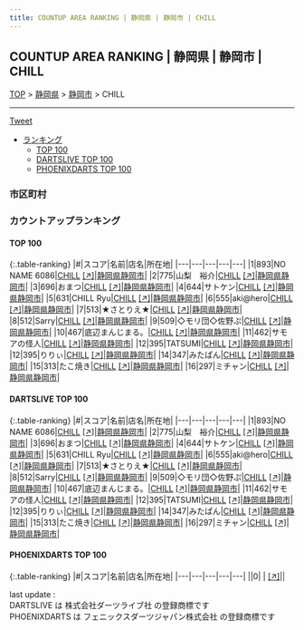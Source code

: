 ```yaml
---
title: COUNTUP AREA RANKING | 静岡県 | 静岡市 | CHILL
---
```

## COUNTUP AREA RANKING | 静岡県 | 静岡市 | CHILL

[TOP](/darts/rank/) > [静岡県](/darts/rank/静岡県/) > [静岡市](/darts/rank/静岡県/静岡市/) > CHILL

___

<a href="https://twitter.com/share?ref_src=twsrc%5Etfw" data-text="COUNTUP AREA RANKING | 静岡県静岡市CHILL" class="twitter-share-button" data-hashtags="DARTSLIVE,PHOENIXDARTS,darts,ダーツ" data-show-count="false">Tweet</a>

* [ランキング](#カウントアップランキング)
    * [TOP 100](#top-100)
    * [DARTSLIVE TOP 100](#dartslive-top-100)
    * [PHOENIXDARTS TOP 100](#phoenixdarts-top-100)

### 市区町村

<ul>

</ul>

### カウントアップランキング

#### TOP 100



{:.table-ranking}
|#|スコア|名前|店名|所在地|
|---|---|---|---|---|
|1|893|<span class="rank-name-dl">NO NAME 6086</span>|<a href="/darts/rank/shops/e5f3c44a3a6cd79d28032249b44395af.html">CHILL</a> <a href="https://search.dartslive.com/jp/shop/e5f3c44a3a6cd79d28032249b44395af">[↗]</a>|<a href="/darts/rank/静岡県/静岡市">静岡県静岡市</a>|
|2|775|<span class="rank-name-dl">山梨　裕介</span>|<a href="/darts/rank/shops/e5f3c44a3a6cd79d28032249b44395af.html">CHILL</a> <a href="https://search.dartslive.com/jp/shop/e5f3c44a3a6cd79d28032249b44395af">[↗]</a>|<a href="/darts/rank/静岡県/静岡市">静岡県静岡市</a>|
|3|696|<span class="rank-name-dl">おまつ</span>|<a href="/darts/rank/shops/e5f3c44a3a6cd79d28032249b44395af.html">CHILL</a> <a href="https://search.dartslive.com/jp/shop/e5f3c44a3a6cd79d28032249b44395af">[↗]</a>|<a href="/darts/rank/静岡県/静岡市">静岡県静岡市</a>|
|4|644|<span class="rank-name-dl">サトケン</span>|<a href="/darts/rank/shops/e5f3c44a3a6cd79d28032249b44395af.html">CHILL</a> <a href="https://search.dartslive.com/jp/shop/e5f3c44a3a6cd79d28032249b44395af">[↗]</a>|<a href="/darts/rank/静岡県/静岡市">静岡県静岡市</a>|
|5|631|<span class="rank-name-dl">CHILL Ryu</span>|<a href="/darts/rank/shops/e5f3c44a3a6cd79d28032249b44395af.html">CHILL</a> <a href="https://search.dartslive.com/jp/shop/e5f3c44a3a6cd79d28032249b44395af">[↗]</a>|<a href="/darts/rank/静岡県/静岡市">静岡県静岡市</a>|
|6|555|<span class="rank-name-dl">aki@hero</span>|<a href="/darts/rank/shops/e5f3c44a3a6cd79d28032249b44395af.html">CHILL</a> <a href="https://search.dartslive.com/jp/shop/e5f3c44a3a6cd79d28032249b44395af">[↗]</a>|<a href="/darts/rank/静岡県/静岡市">静岡県静岡市</a>|
|7|513|<span class="rank-name-dl">★さとりえ★</span>|<a href="/darts/rank/shops/e5f3c44a3a6cd79d28032249b44395af.html">CHILL</a> <a href="https://search.dartslive.com/jp/shop/e5f3c44a3a6cd79d28032249b44395af">[↗]</a>|<a href="/darts/rank/静岡県/静岡市">静岡県静岡市</a>|
|8|512|<span class="rank-name-dl">Sarry</span>|<a href="/darts/rank/shops/e5f3c44a3a6cd79d28032249b44395af.html">CHILL</a> <a href="https://search.dartslive.com/jp/shop/e5f3c44a3a6cd79d28032249b44395af">[↗]</a>|<a href="/darts/rank/静岡県/静岡市">静岡県静岡市</a>|
|9|509|<span class="rank-name-dl">◇モリ団◇佐野ぷ</span>|<a href="/darts/rank/shops/e5f3c44a3a6cd79d28032249b44395af.html">CHILL</a> <a href="https://search.dartslive.com/jp/shop/e5f3c44a3a6cd79d28032249b44395af">[↗]</a>|<a href="/darts/rank/静岡県/静岡市">静岡県静岡市</a>|
|10|467|<span class="rank-name-dl">底辺まんじまる。</span>|<a href="/darts/rank/shops/e5f3c44a3a6cd79d28032249b44395af.html">CHILL</a> <a href="https://search.dartslive.com/jp/shop/e5f3c44a3a6cd79d28032249b44395af">[↗]</a>|<a href="/darts/rank/静岡県/静岡市">静岡県静岡市</a>|
|11|462|<span class="rank-name-dl">サモアの怪人</span>|<a href="/darts/rank/shops/e5f3c44a3a6cd79d28032249b44395af.html">CHILL</a> <a href="https://search.dartslive.com/jp/shop/e5f3c44a3a6cd79d28032249b44395af">[↗]</a>|<a href="/darts/rank/静岡県/静岡市">静岡県静岡市</a>|
|12|395|<span class="rank-name-dl">TATSUMI</span>|<a href="/darts/rank/shops/e5f3c44a3a6cd79d28032249b44395af.html">CHILL</a> <a href="https://search.dartslive.com/jp/shop/e5f3c44a3a6cd79d28032249b44395af">[↗]</a>|<a href="/darts/rank/静岡県/静岡市">静岡県静岡市</a>|
|12|395|<span class="rank-name-dl">りりぃ</span>|<a href="/darts/rank/shops/e5f3c44a3a6cd79d28032249b44395af.html">CHILL</a> <a href="https://search.dartslive.com/jp/shop/e5f3c44a3a6cd79d28032249b44395af">[↗]</a>|<a href="/darts/rank/静岡県/静岡市">静岡県静岡市</a>|
|14|347|<span class="rank-name-dl">みたぱん</span>|<a href="/darts/rank/shops/e5f3c44a3a6cd79d28032249b44395af.html">CHILL</a> <a href="https://search.dartslive.com/jp/shop/e5f3c44a3a6cd79d28032249b44395af">[↗]</a>|<a href="/darts/rank/静岡県/静岡市">静岡県静岡市</a>|
|15|313|<span class="rank-name-dl">たこ焼き</span>|<a href="/darts/rank/shops/e5f3c44a3a6cd79d28032249b44395af.html">CHILL</a> <a href="https://search.dartslive.com/jp/shop/e5f3c44a3a6cd79d28032249b44395af">[↗]</a>|<a href="/darts/rank/静岡県/静岡市">静岡県静岡市</a>|
|16|297|<span class="rank-name-dl">ミチャン</span>|<a href="/darts/rank/shops/e5f3c44a3a6cd79d28032249b44395af.html">CHILL</a> <a href="https://search.dartslive.com/jp/shop/e5f3c44a3a6cd79d28032249b44395af">[↗]</a>|<a href="/darts/rank/静岡県/静岡市">静岡県静岡市</a>|


#### DARTSLIVE TOP 100



{:.table-ranking}
|#|スコア|名前|店名|所在地|
|---|---|---|---|---|
|1|893|<span class="rank-name-dl">NO NAME 6086</span>|<a href="/darts/rank/shops/e5f3c44a3a6cd79d28032249b44395af.html">CHILL</a> <a href="https://search.dartslive.com/jp/shop/e5f3c44a3a6cd79d28032249b44395af">[↗]</a>|<a href="/darts/rank/静岡県/静岡市">静岡県静岡市</a>|
|2|775|<span class="rank-name-dl">山梨　裕介</span>|<a href="/darts/rank/shops/e5f3c44a3a6cd79d28032249b44395af.html">CHILL</a> <a href="https://search.dartslive.com/jp/shop/e5f3c44a3a6cd79d28032249b44395af">[↗]</a>|<a href="/darts/rank/静岡県/静岡市">静岡県静岡市</a>|
|3|696|<span class="rank-name-dl">おまつ</span>|<a href="/darts/rank/shops/e5f3c44a3a6cd79d28032249b44395af.html">CHILL</a> <a href="https://search.dartslive.com/jp/shop/e5f3c44a3a6cd79d28032249b44395af">[↗]</a>|<a href="/darts/rank/静岡県/静岡市">静岡県静岡市</a>|
|4|644|<span class="rank-name-dl">サトケン</span>|<a href="/darts/rank/shops/e5f3c44a3a6cd79d28032249b44395af.html">CHILL</a> <a href="https://search.dartslive.com/jp/shop/e5f3c44a3a6cd79d28032249b44395af">[↗]</a>|<a href="/darts/rank/静岡県/静岡市">静岡県静岡市</a>|
|5|631|<span class="rank-name-dl">CHILL Ryu</span>|<a href="/darts/rank/shops/e5f3c44a3a6cd79d28032249b44395af.html">CHILL</a> <a href="https://search.dartslive.com/jp/shop/e5f3c44a3a6cd79d28032249b44395af">[↗]</a>|<a href="/darts/rank/静岡県/静岡市">静岡県静岡市</a>|
|6|555|<span class="rank-name-dl">aki@hero</span>|<a href="/darts/rank/shops/e5f3c44a3a6cd79d28032249b44395af.html">CHILL</a> <a href="https://search.dartslive.com/jp/shop/e5f3c44a3a6cd79d28032249b44395af">[↗]</a>|<a href="/darts/rank/静岡県/静岡市">静岡県静岡市</a>|
|7|513|<span class="rank-name-dl">★さとりえ★</span>|<a href="/darts/rank/shops/e5f3c44a3a6cd79d28032249b44395af.html">CHILL</a> <a href="https://search.dartslive.com/jp/shop/e5f3c44a3a6cd79d28032249b44395af">[↗]</a>|<a href="/darts/rank/静岡県/静岡市">静岡県静岡市</a>|
|8|512|<span class="rank-name-dl">Sarry</span>|<a href="/darts/rank/shops/e5f3c44a3a6cd79d28032249b44395af.html">CHILL</a> <a href="https://search.dartslive.com/jp/shop/e5f3c44a3a6cd79d28032249b44395af">[↗]</a>|<a href="/darts/rank/静岡県/静岡市">静岡県静岡市</a>|
|9|509|<span class="rank-name-dl">◇モリ団◇佐野ぷ</span>|<a href="/darts/rank/shops/e5f3c44a3a6cd79d28032249b44395af.html">CHILL</a> <a href="https://search.dartslive.com/jp/shop/e5f3c44a3a6cd79d28032249b44395af">[↗]</a>|<a href="/darts/rank/静岡県/静岡市">静岡県静岡市</a>|
|10|467|<span class="rank-name-dl">底辺まんじまる。</span>|<a href="/darts/rank/shops/e5f3c44a3a6cd79d28032249b44395af.html">CHILL</a> <a href="https://search.dartslive.com/jp/shop/e5f3c44a3a6cd79d28032249b44395af">[↗]</a>|<a href="/darts/rank/静岡県/静岡市">静岡県静岡市</a>|
|11|462|<span class="rank-name-dl">サモアの怪人</span>|<a href="/darts/rank/shops/e5f3c44a3a6cd79d28032249b44395af.html">CHILL</a> <a href="https://search.dartslive.com/jp/shop/e5f3c44a3a6cd79d28032249b44395af">[↗]</a>|<a href="/darts/rank/静岡県/静岡市">静岡県静岡市</a>|
|12|395|<span class="rank-name-dl">TATSUMI</span>|<a href="/darts/rank/shops/e5f3c44a3a6cd79d28032249b44395af.html">CHILL</a> <a href="https://search.dartslive.com/jp/shop/e5f3c44a3a6cd79d28032249b44395af">[↗]</a>|<a href="/darts/rank/静岡県/静岡市">静岡県静岡市</a>|
|12|395|<span class="rank-name-dl">りりぃ</span>|<a href="/darts/rank/shops/e5f3c44a3a6cd79d28032249b44395af.html">CHILL</a> <a href="https://search.dartslive.com/jp/shop/e5f3c44a3a6cd79d28032249b44395af">[↗]</a>|<a href="/darts/rank/静岡県/静岡市">静岡県静岡市</a>|
|14|347|<span class="rank-name-dl">みたぱん</span>|<a href="/darts/rank/shops/e5f3c44a3a6cd79d28032249b44395af.html">CHILL</a> <a href="https://search.dartslive.com/jp/shop/e5f3c44a3a6cd79d28032249b44395af">[↗]</a>|<a href="/darts/rank/静岡県/静岡市">静岡県静岡市</a>|
|15|313|<span class="rank-name-dl">たこ焼き</span>|<a href="/darts/rank/shops/e5f3c44a3a6cd79d28032249b44395af.html">CHILL</a> <a href="https://search.dartslive.com/jp/shop/e5f3c44a3a6cd79d28032249b44395af">[↗]</a>|<a href="/darts/rank/静岡県/静岡市">静岡県静岡市</a>|
|16|297|<span class="rank-name-dl">ミチャン</span>|<a href="/darts/rank/shops/e5f3c44a3a6cd79d28032249b44395af.html">CHILL</a> <a href="https://search.dartslive.com/jp/shop/e5f3c44a3a6cd79d28032249b44395af">[↗]</a>|<a href="/darts/rank/静岡県/静岡市">静岡県静岡市</a>|


#### PHOENIXDARTS TOP 100



{:.table-ranking}
|#|スコア|名前|店名|所在地|
|---|---|---|---|---|
||0|<span class="rank-name-dl"> </span>|<a href="/darts/rank/shops/.html"></a> <a href="">[↗]</a>|<a href="/darts/rank//"></a>|


<div class="footer border-top border-gray-light mt-5 pt-3 text-right text-gray">
    last update : <span style="font-weight: italic" id="foot_last_modified"></span><br />
    DARTSLIVE は 株式会社ダーツライブ社 の登録商標です<br />
    PHOENIXDARTS は フェニックスダーツジャパン株式会社 の登録商標です<br />
</div>

<script src="https://cdnjs.cloudflare.com/ajax/libs/jquery.tablesorter/2.31.3/js/jquery.tablesorter.min.js" integrity="sha512-qzgd5cYSZcosqpzpn7zF2ZId8f/8CHmFKZ8j7mU4OUXTNRd5g+ZHBPsgKEwoqxCtdQvExE5LprwwPAgoicguNg==" crossorigin="anonymous" referrerpolicy="no-referrer"></script>
<link rel="stylesheet" href="https://cdnjs.cloudflare.com/ajax/libs/jquery.tablesorter/2.31.3/css/theme.default.min.css" integrity="sha512-wghhOJkjQX0Lh3NSWvNKeZ0ZpNn+SPVXX1Qyc9OCaogADktxrBiBdKGDoqVUOyhStvMBmJQ8ZdMHiR3wuEq8+w==" crossorigin="anonymous" referrerpolicy="no-referrer" />
<script>
$(function() {
    $(".table-ranking").tablesorter({sortList:[[0, 0]]});
    $("#foot_last_modified").text(formatDate(new Date(document.lastModified), 'yyyy-MM-dd HH:mm:ss'));
});
</script>

<script async src="https://platform.twitter.com/widgets.js" charset="utf-8"></script>